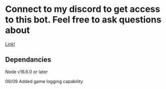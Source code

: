 # Connect to my discord to get access to this bot. Feel free to ask questions about 
[Link!](https://discord.gg/F6jsM5m)


## Dependancies
Node v16.6.0 or later

09/09 Added game logging capability

